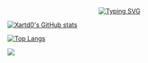 <div align="center">
  <a href="https://git.io/typing-svg"><img src="https://readme-typing-svg.demolab.com?font=Fira+Code&pause=1000&color=9E1615&random=false&width=435&lines=Xartd0;Software+Developer" alt="Typing SVG" />
</div>

![Xartd0's GitHub stats](https://github-readme-stats.vercel.app/api?username=xartd0&show_icons=true&bg_color=090705&border_color=490b0b&text_color=ffffff&icon_color=700f10&title_color=ffffff)

[![Top Langs](https://github-readme-stats.vercel.app/api/top-langs/?username=xartd0&show_icons=true&bg_color=090705&border_color=490b0b&text_color=ffffff&icon_color=700f10&title_color=ffffff)](https://github.com/anuraghazra/github-readme-stats)


![](https://komarev.com/ghpvc/?username=xartd0)

